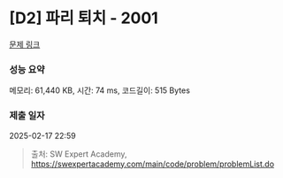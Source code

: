 # [D2] 파리 퇴치 - 2001 

[문제 링크](https://swexpertacademy.com/main/code/problem/problemDetail.do?contestProbId=AV5PzOCKAigDFAUq) 

### 성능 요약

메모리: 61,440 KB, 시간: 74 ms, 코드길이: 515 Bytes

### 제출 일자

2025-02-17 22:59



> 출처: SW Expert Academy, https://swexpertacademy.com/main/code/problem/problemList.do
